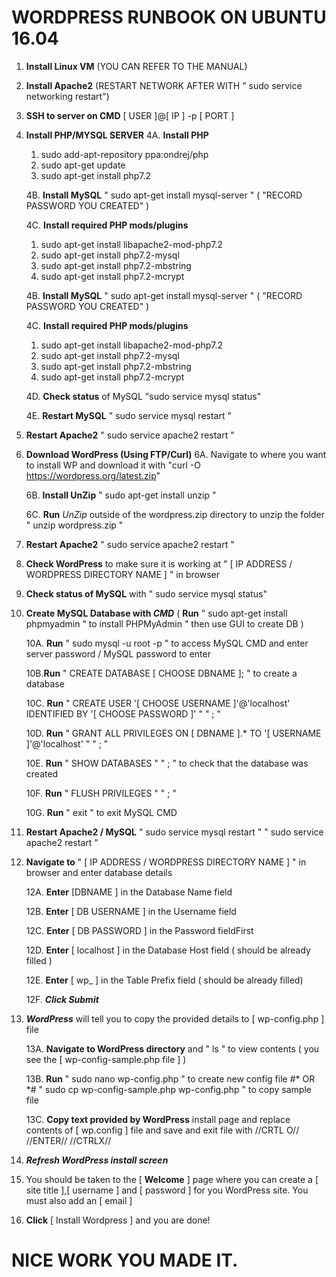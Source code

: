  #   WORDPRESS RUNBOOK ON UBUNTU 16.04 

1. **Install Linux VM** (YOU CAN REFER TO THE MANUAL)
2. **Install Apache2** (RESTART NETWORK AFTER WITH " sudo service networking restart")
3. **SSH to server on CMD** [ USER ]@[ IP ] -p [ PORT ]

4. **Install PHP/MYSQL SERVER** 
	4A. **Install PHP** 
	1.	 sudo add-apt-repository ppa:ondrej/php 
    2.	 sudo apt-get update
	3.	 sudo apt-get install php7.2
	
	4B. **Install MySQL** " sudo apt-get install mysql-server " ( "RECORD PASSWORD YOU CREATED" )

	4C. **Install required PHP mods/plugins**
	1.    sudo apt-get install libapache2-mod-php7.2
  	2.	  sudo apt-get install php7.2-mysql
  	3.	  sudo apt-get install php7.2-mbstring
	4.	  sudo apt-get install php7.2-mcrypt

	4B. **Install MySQL** " sudo apt-get install mysql-server " ( "RECORD PASSWORD YOU CREATED" )

	4C. **Install required PHP mods/plugins**
	1.    sudo apt-get install libapache2-mod-php7.2
  	2.	  sudo apt-get install php7.2-mysql
  	3.	  sudo apt-get install php7.2-mbstring
	4.	  sudo apt-get install php7.2-mcrypt

	4D. **Check status** of MySQL "sudo service mysql status"
	
	4E. **Restart MySQL** " sudo service mysql restart "

5. **Restart Apache2** " sudo service apache2 restart "

6. **Download WordPress (Using FTP/Curl)**
	6A. Navigate to where you want to install WP and download it with "curl -O       https://wordpress.org/latest.zip" 

	6B. **Install UnZip** " sudo apt-get install unzip "
	
	6C. **Run** _UnZip_ outside of the wordpress.zip directory to unzip the folder " unzip wordpress.zip "

7. **Restart Apache2** " sudo service apache2 restart "

8. **Check WordPress** to make sure it is working at " [ IP ADDRESS / WORDPRESS DIRECTORY NAME ] " in browser

9. **Check status of MySQL** with " sudo service mysql status"

10. **Create MySQL Database with _CMD_** ( **Run** " sudo apt-get install phpmyadmin " to install PHPMyAdmin " then use GUI to create DB )

	10A. **Run** " sudo mysql -u root -p " to access MySQL CMD and enter server password / MySQL password to enter
	
	10B.**Run** " CREATE DATABASE [ CHOOSE DBNAME ]; " to create a database
	
	10C. **Run** " CREATE USER '[ CHOOSE USERNAME ]'@'localhost' IDENTIFIED BY '[ CHOOSE PASSWORD ]' " " ; "
	
	10D. **Run** " GRANT ALL PRIVILEGES ON [ DBNAME ].* TO '[ USERNAME ]'@'localhost' " " ; "
	
	10E. **Run** " SHOW DATABASES " " ; " to check that the database was created
	
	10F. **Run** " FLUSH PRIVILEGES " " ; "
	
	10G. **Run** " exit " to exit MySQL CMD
	
11. **Restart Apache2 / MySQL** " sudo service mysql restart " " sudo service apache2 restart "

12. **Navigate to** " [ IP ADDRESS / WORDPRESS DIRECTORY NAME ] " in browser and enter database details 

	12A. **Enter** [DBNAME ] in the Database Name field
	
	12B. **Enter** [ DB USERNAME ] in the Username field
	
	12C. **Enter** [ DB PASSWORD ] in the Password fieldFirst
	
	12D. **Enter** [ localhost ] in the Database Host field ( should be already filled )
	
	12E. **Enter** [ wp_ ] in the Table Prefix field ( should be already filled)
	
	12F. **_Click Submit_**

13. **_WordPress_** will tell you to copy the provided details to [ wp-config.php ] file

	13A. **Navigate to WordPress directory** and " ls " to view contents ( you see the [ wp-config-sample.php file ] )
	
	13B. **Run** " sudo nano wp-config.php " to create new config file #* OR *# " sudo cp wp-config-sample.php wp-config.php " to copy sample file 
	
	13C. **Copy text provided by WordPress** install page and replace contents of [ wp.config ] file and save and exit file with //CRTL O// //ENTER// //CTRLX//

14. **_Refresh WordPress install screen_**

15. You should be taken to the [ **Welcome** ] page where you can create a [ site title ],[ username ] and [ password ] for you WordPress site. You must also add an [ email ]

16. **Click** [ Install Wordpress ] and you are done!

# NICE WORK YOU MADE IT.
